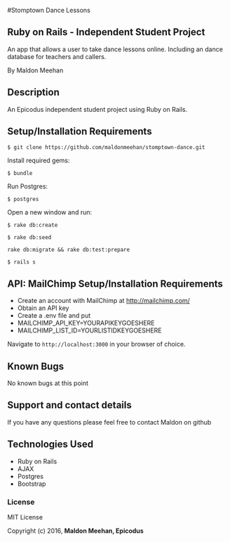 #Stomptown Dance Lessons

## Ruby on Rails - Independent Student Project

An app that allows a user to take dance lessons online. Including an dance database for teachers and callers.

By Maldon Meehan

## Description

An Epicodus independent student project using Ruby on Rails.

## Setup/Installation Requirements

```
$ git clone https://github.com/maldonmeehan/stomptown-dance.git
```

Install required gems:
```
$ bundle
```

Run Postgres:
```
$ postgres
```

Open a new window and run:
```
$ rake db:create
```
```
$ rake db:seed
```
```
rake db:migrate && rake db:test:prepare
```

```
$ rails s
```
## API: MailChimp Setup/Installation Requirements
* Create an account with MailChimp at http://mailchimp.com/
* Obtain an API key
* Create a .env file and put
* MAILCHIMP_API_KEY=YOURAPIKEYGOESHERE
* MAILCHIMP_LIST_ID=YOURLISTIDKEYGOESHERE

Navigate to `http://localhost:3000` in your browser of choice.

## Known Bugs

No known bugs at this point

## Support and contact details

If you have any questions please feel free to contact Maldon on github

## Technologies Used

* Ruby on Rails
* AJAX
* Postgres
* Bootstrap

### License

MIT License

Copyright (c) 2016, **Maldon Meehan, Epicodus**
